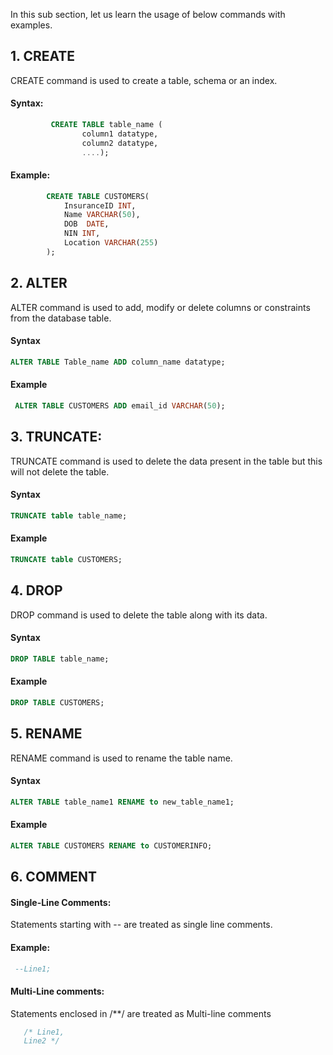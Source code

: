 In this sub section, let us learn the usage of below commands with examples.

## 1. CREATE
CREATE command is used to create a table, schema or an index.
#### Syntax:
```sql
         CREATE TABLE table_name (
                column1 datatype,
                column2 datatype,
                ....);
``` 
#### Example:
```sql
        CREATE TABLE CUSTOMERS(
            InsuranceID INT,
            Name VARCHAR(50),
            DOB  DATE, 
            NIN INT, 
            Location VARCHAR(255)
        );
```
## 2. ALTER
 ALTER command is used to add, modify or delete columns or constraints from the database table.
        
#### Syntax
```sql 
ALTER TABLE Table_name ADD column_name datatype;
```
#### Example
```sql
 ALTER TABLE CUSTOMERS ADD email_id VARCHAR(50);
```
## 3. TRUNCATE: 
 TRUNCATE command is used to delete the data present in the table but this will not delete the table.
#### Syntax
```sql
TRUNCATE table table_name;
```
#### Example
```sql
TRUNCATE table CUSTOMERS;
```
## 4. DROP
DROP command is used to delete the table along with its data.

#### Syntax
```sql 
DROP TABLE table_name;
```
#### Example
```sql 
DROP TABLE CUSTOMERS;
```
## 5. RENAME
RENAME command is used to rename the table name.

#### Syntax
```sql
ALTER TABLE table_name1 RENAME to new_table_name1; 
```
#### Example
```sql
ALTER TABLE CUSTOMERS RENAME to CUSTOMERINFO;
```
## 6. COMMENT

####  Single-Line Comments: 
Statements starting with -- are treated as single line comments.
 #### Example:
 ```sql
  --Line1;
 ```

 #### Multi-Line comments: 
 Statements enclosed in /**/ are treated as Multi-line comments
 ```sql
    /* Line1,
    Line2 */
 ```